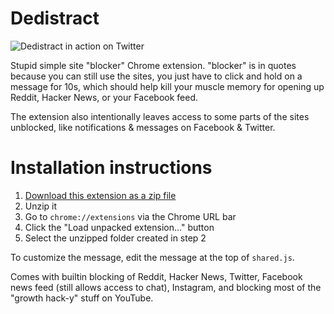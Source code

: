 # Dedistract

![Dedistract in action on Twitter](https://user-images.githubusercontent.com/150329/92335968-d207d500-f050-11ea-9e2a-be296b61b5c6.gif)

Stupid simple site "blocker" Chrome extension. "blocker" is in quotes because
you can still use the sites, you just have to click and hold on a message for
10s, which should help kill your muscle memory for opening up Reddit, Hacker
News, or your Facebook feed.

The extension also intentionally leaves access to some parts of the sites
unblocked, like notifications & messages on Facebook & Twitter.

# Installation instructions

1. [Download this extension as a zip file][2]
2. Unzip it
3. Go to `chrome://extensions` via the Chrome URL bar
4. Click the "Load unpacked extension..." button
5. Select the unzipped folder created in step 2

[2]: https://github.com/jlfwong/dedistract/archive/master.zip

To customize the message, edit the message at the top of `shared.js`.

Comes with builtin blocking of Reddit, Hacker News, Twitter, Facebook news feed (still allows access to chat), Instagram, and blocking most of the "growth hack-y" stuff on YouTube.